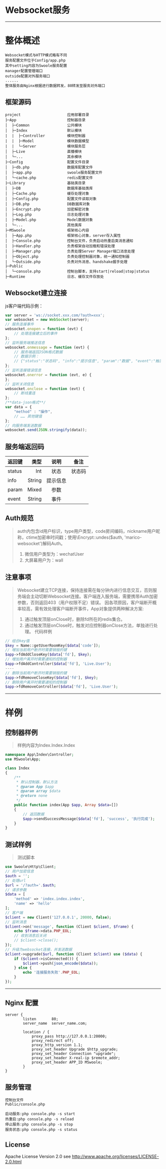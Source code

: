 # Websocket服务
---

# 整体概述
```text
Websocket模式与HTTP模式略有不同
服务配置文件位于Config/app.php
其中setting内容为Swoole服务配置
manager配置管理端口
outside配置对外服务端口
......
整体服务由Nginx根据进行数据转发，80转发至服务对外端口
```

## 框架源码
```text
project                     应用部署目录
├─App                       控制器目录
│  ├─Common                 公共模块
│  ├─Index                  默认模块
|  |  ├─Controller          模块控制器
|  |  ├─Model               模块数据模型
|  |  └─Server              模块服务层
│  ├─Live                   直播模块
│  └─...                    其余模块
├─Config                    配置文件目录
│  ├─db.php                 数据库配置文件
│  ├─app.php                swoole服务配置文件
│  └─cache.php              redis配置文件
├─Library                   基础类目录
│  ├─DB                     数据库基础类库
│  ├─Cache.php              缓存处理对象
│  ├─Config.php             配置文件读取对象
│  ├─DB.php                 DB数据库对象
│  ├─Encrypt.php            加密解密对象
│  ├─Log.php                日志处理对象
│  ├─Model.php              Model数据对象
|  └─...                    其他类库
├─MSwoole                   框架核心内容
│  ├─App.php                框架核心对象，server存入属性
│  ├─Console.php            控制台文件，负责启动热重启类消息通知
│  ├─Handler.php            负责框架自动加载和错误处理
│  ├─Manager.php            负责处理Server Manager端口消息处理
│  ├─Object.php             负责处理控制器对象，统一通知控制器
|  └─Outside.php            负责对外消息、handshake握手处理
├─Public
│  └─console.php            控制台脚本，支持start|reload|stop|status
├─Runtime                   日志、缓存文件存放处
```
## Websocket建立连接

js客户端代码示例：

```javascript
var server = 'ws://socket.xxx.com/?auth=xxx';
var websocket = new WebSocket(server);
// 服务连接事件
websocket.onopen = function (evt) {
	// 处理连接建立后的事件
};
// 监听服务端推送信息
websocket.onmessage = function (evt) {
	// 服务端返回JSON格式数据
    // 数据示例：
    // {"status":"状态码", "info":"提示信息", "param":"数据", "event":"触发事件"}
};
// 监听连接错误信息
websocket.onerror = function (evt, e) {
};
// 监听关闭信息
websocket.onclose = function (evt) {
	// 断线重连
};
/**data-json格式**/
var data = {
	"method" : "操作",
    // …… 其他键值
};
// 向服务端发送数据
websocket.send(JSON.stringify(data));
```

## 服务端返回码

| 返回键 | 类型 | 说明 | 备注 |
| -------- | -----:  | :----:  | :----:  |
| status | Int | 状态 | 状态码 |
| info | String | 提示信息 |  |
| param | Mixed | 参数 |  |
| event | String | 事件 |  |

## Auth规范

> auth内包含id用户标识，type用户类型，code房间编码，nickname用户昵称，ctime加密串时间戳；使用\Encrypt::undes($auth, 'marico-websocket')解码Auth。
> 1. 微信用户类型为：wechatUser
> 2. 大屏幕用户为：wall

## 注意事项
> Websocket建立TCP连接，保持连接需在每分钟内进行信息交互，否则服务端会主动切断Websocket连接。客户端连入服务端，需要携带Auth加密参数，否则返回403（用户权限不足）错误。
> 因各项原因，客户端断开概率较高，需有效处理客户端断开事件，App对象提供两种解决方案:
> 1. 通过触发顶层onClose时，删除fd所在的redis集合。
> 2. 通过触发顶层onClose时，触发对应控制器onClose方法，单独进行处理。
> 代码样例

```php
// 组合key值
$key = Name::getUserRoomKey($data['code']);
// 增加当前用户断开时需要销毁的键
$app->fdAddCloseKey($data['fd'], $key);
// 增加用户离开时需要通知的控制器
$app->fdAddController($data['fd'], 'Live.User');
----
// 删除当前用户断开时需要销毁的键
$app->fdRemoveCloseKey($data['fd'], $key);
// 删除用户离开时需要通知的控制器
$app->fdRemoveController($data['fd'], 'Live.User');
```

---

# 样例

## 控制器样例
> 样例内容为Index.Index.Index

```php
namespace App\Index\Controller;
use MSwoole\App;

class Index
{
    /**
     * 默认控制器，默认方法
     * @param App $app
     * @param array $data
     * @return none
     */
    public function index(App $app, Array $data=[])
    {
        // 返回数据
        $app->sendSuccessMessage($data['fd'], 'success', '执行完成');
    }
}
```

## 测试样例
> 测试脚本
```php
use Swoole\Http\Client;
// 用户加密信息
$auth = '';
// 处理url
$url = '/?auth='.$auth;
// 请求参数
$data = [
    'method' => 'index.index.index',
    'name' => 'hello'
];
// 客户端
$client = new Client('127.0.0.1', 20000, false);
// 监听消息
$client->on('message', function (Client $client, $frame) {
    echo $frame->data.PHP_EOL;
    // 收到消息后关闭
    // $client->close();
});
// 升级为websocket连接，并发送数据
$client->upgrade($url, function (Client $client) use ($data) {
    if ($client->isConnected()) {
        $client->push(json_encode($data));
    } else {
        echo '连接服务失败'.PHP_EOL;
    }
});
```

---

## Nginx 配置
```
server {
        listen       80;
        server_name  server_name.com;

        location / {
            proxy_pass http://127.0.0.1:20000;
            proxy_redirect off;
            proxy_http_version 1.1;
            proxy_set_header Upgrade $http_upgrade;
            proxy_set_header Connection "upgrade";
            proxy_set_header X-real-ip $remote_addr;
            proxy_set_header APP_ID MSwoole;
        }
}
```


## 服务管理
```
控制台文件
Public/console.php

启动服务:php console.php -s start
热重启:php console.php -s reload
停止服务:php console.php -s stop
服务状态:php console.php -s status
```

## License

Apache License Version 2.0 see http://www.apache.org/licenses/LICENSE-2.0.html
